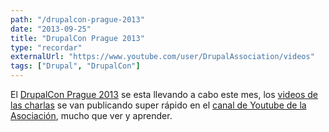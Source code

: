 ```yaml
---
path: "/drupalcon-prague-2013"
date: "2013-09-25"
title: "DrupalCon Prague 2013"
type: "recordar"
externalUrl: "https://www.youtube.com/user/DrupalAssociation/videos"
tags: ["Drupal", "DrupalCon"]
---
```


El [DrupalCon Prague 2013](https://prague2013.drupal.org/) se esta llevando a cabo este mes, los [videos de las charlas](https://www.youtube.com/user/DrupalAssociation/videos) se van publicando super rápido en el [canal de Youtube de la Asociación](https://www.youtube.com/user/DrupalAssociation/videos), mucho que ver y aprender.
